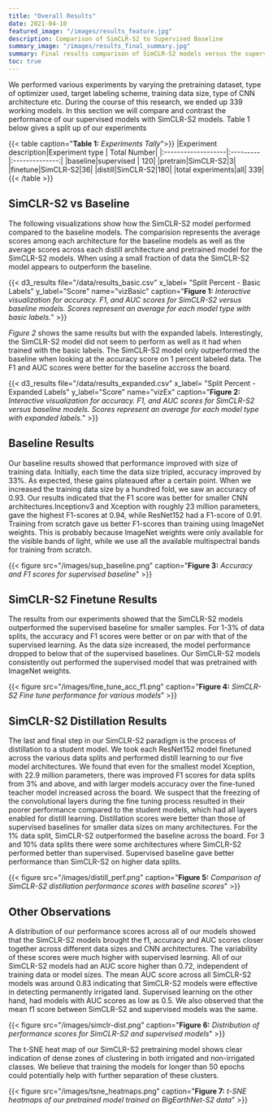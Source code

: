 ```yaml
---
title: "Overall Results"
date: 2021-04-10
featured_image: "/images/results_feature.jpg"
description: Comparison of SimCLR-S2 to Supervised Baseline
summary_image: "/images/results_final_summary.jpg"
summary: Final results comparison of SimCLR-S2 models versus the supervised baseline.
toc: true
---
```

We performed various experiments by varying the pretraining dataset, type of optimizer used, target labeling scheme, training data size, type of CNN architecture etc. During the course of this research, we ended up  339 working models. In this section we will compare and contrast the  performance  of  our supervised  models with SimCLR-S2 models. Table 1 below gives a split up of our experiments

{{< table caption="**Table 1:** *Experiments Tally*">}}
|Experiment description|Experiment type | Total Number|
|:-------------------|:---------|:--------------:|
|baseline|supervised | 120|
|pretrain|SimCLR-S2|3|
|finetune|SimCLR-S2|36|
|distill|SimCLR-S2|180|
|total experiments|all| 339|
{{< /table >}}

## SimCLR-S2 vs Baseline

The following visualizations show how the SimCLR-S2 model performed compared to the baseline models. The comparision represents the average scores among each architecture for the baseline models as well as the average scores across each distill architecture and pretrained model for the SimCLR-S2 models. When using a small fraction of data the SimCLR-S2 model appears to outperform the baseline.

{{< d3_results file="/data/results_basic.csv" x_label= "Split Percent - Basic Labels" y_label="Score" name="vizBasic" caption="**Figure 1:** *Interactive visualization for accuracy. F1, and AUC scores for SimCLR-S2 versus baseline models. Scores represent an average for each model type with basic labels.*" >}}

_Figure 2_ shows the same results but with the expanded labels. Interestingly, the SimCLR-S2 model did not seem to perform as well as it had when trained with the basic labels. The SimCLR-S2 model only outperformed the baseline when looking at the accuracy score on 1 percent labeled data. The F1 and AUC scores were better for the baseline accross the board.

{{< d3_results file="/data/results_expanded.csv" x_label= "Split Percent - Expanded Labels" y_label="Score" name="vizEx" caption="**Figure 2:** *Interactive visualization for accuracy. F1, and AUC scores for SimCLR-S2 versus baseline models. Scores represent an average for each model type with expanded labels.*" >}}


## Baseline Results
Our baseline results showed that performance improved with size of training data. Initially,  each time the data size tripled,  accuracy improved by 33%.    As  expected,  these  gains  plateaued  after a certain point.   When we increased the training data size by a hundred fold, we saw an accuracy of  0.93.   Our  results  indicated  that  the  F1  score was better for smaller CNN architectures.Inceptionv3 and Xception with roughly 23 million parameters, gave the highest F1-scores at 0.94, while ResNet152 had a F1-score of 0.91. Training from scratch gave us better F1-scores than training using ImageNet weights.  This is probably because ImageNet weights were only available for the visible bands of light, while we use all the available multispectral bands for training from scratch.

{{< figure src="/images/sup_baseline.png" caption="**Figure 3:** *Accuracy and F1 scores for supervised baseline*" >}}

## SimCLR-S2 Finetune Results
The results from our experiments showed that the SimCLR-S2  models  outperformed  the  supervised baseline for smaller samples. For 1-3% of data splits, the accuracy and F1 scores were better or on par with that of  the  supervised  learning.   As  the  data  size  increased, the model performance dropped to below that  of  the  supervised  baselines.   Our  SimCLR-S2  models  consistently  out performed  the  supervised model that was pretrained with ImageNet weights.

{{< figure src="/images/fine_tune_acc_f1.png" caption="**Figure 4:** *SimCLR-S2 Fine tune performance for various models*" >}}

## SimCLR-S2 Distillation Results
The last and final step in our SimCLR-S2 paradigm is the process of distillation to a student model.  We took each ResNet152 model finetuned across the various data splits and performed distill learning to our five model architectures.  We found that  even  for  the  smallest  model  Xception,  with 22.9  million  parameters,  there  was  improved  F1 scores for data splits from 3% and above, and with larger models accuracy over the fine-tuned teacher model increased across the board. We suspect that the freezing of the convolutional layers during the fine tuning process resulted in their poorer performance compared to the student models, which had all layers enabled for distill learning. Distillation scores were better than those of supervised baselines for smaller data sizes on many architectures. For the 1% data split, SimCLR-S2 outperformed the baseline across the board.  For 3 and 10% data splits there were some architectures where SimCLR-S2 performed better than supervised. Supervised baseline gave  better  performance  than  SimCLR-S2  on higher data splits.

{{< figure src="/images/distill_perf.png" caption="**Figure 5:** *Comparison of SimCLR-S2 distillation performance scores with baseline scores*" >}}

## Other Observations

A distribution of our performance scores across all  of  our models  showed  that  the SimCLR-S2 models brought the f1, accuracy and AUC  scores closer  together  across  different  data sizes  and  CNN  architectures.   The  variability  of these  scores  were  much  higher  with  supervised learning. All of our SimCLR-S2 models had an AUC score higher than 0.72, independent of training data or model sizes.  The mean AUC score across all SimCLR-S2  models  was  around  0.83  indicating that SimCLR-S2 models were effective in detecting permanently irrigated land.   Supervised  learning  on  the other  hand,  had  models  with  AUC  scores  as  low as 0.5.  We also observed that the mean f1 score between SimCLR-S2 and supervised models was the same.

{{< figure src="/images/simclr-dist.png" caption="**Figure 6:** *Distribution of performance scores for SimCLR-S2 and supervised models*" >}}

The t-SNE heat map of our SimCLR-S2 pretraining model shows clear indication of dense zones of clustering in both irrigated and non-irrigated classes. We believe that training the models for longer than 50 epochs could potentially help with further separation of these clusters.

{{< figure src="/images/tsne_heatmaps.png" caption="**Figure 7:** *t-SNE heatmaps of our pretrained model trained on BigEarthNet-S2 data*" >}}
